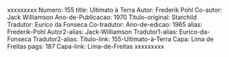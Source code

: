 xxxxxxxxx
Numero: 155
title: Ultimato à Terra
Autor: Frederik Pohl
Co-autor: Jack Williamson
Ano-de-Publicacao: 1970
Titulo-original: Starchild
Tradutor: Eurico da Fonseca
Co-tradutor: 
Ano-de-edicao: 1965
alias: Frederik-Pohl
Autor2-alias: Jack-Williamson
Tradutor1-alias: Eurico-da-Fonseca
Tradutor2-alias: 
Titulo-link: 155-Ultimato-à-Terra
Capa: Lima de Freitas
pags: 187
Capa-link: Lima-de-Freitas
xxxxxxxxx
